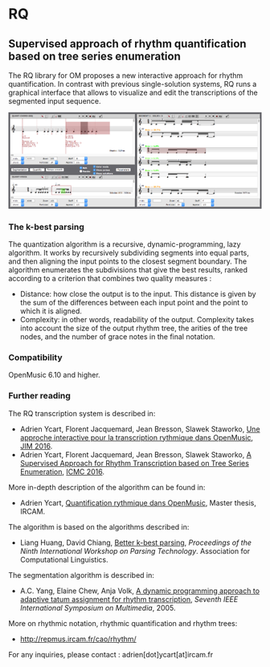 # RQ 
## Supervised approach of rhythm quantification based on tree series enumeration

The RQ library for OM proposes a new interactive approach for rhythm quantification. 
In contrast with previous single-solution systems, RQ runs a graphical interface that allows to visualize and edit the transcriptions of the segmented input sequence.


<img src="./docs/images/quant-system-interface.png">

### The k-best parsing

The quantization algorithm is a recursive, dynamic-programming, lazy algorithm. It works by recursively subdividing segments into equal parts, and then aligning the input points to the closest segment boundary. The algorithm enumerates the subdivisions that give the best results, ranked according to a criterion that combines two quality measures :

- Distance: how close the output is to the input. This distance is given by the sum of the differences between each input point and the point to which it is aligned.
- Complexity: in other words, readability of the output. Complexity takes into account the size of the output rhythm tree, the arities of the tree nodes, and the number of grace notes in the final notation.

### Compatibility 

OpenMusic 6.10 and higher.

### Further reading

The RQ transcription system is described in:

- Adrien Ycart, Florent Jacquemard, Jean Bresson, Slawek Staworko, [Une approche interactive pour la transcription rythmique dans OpenMusic](https://hal.inria.fr/hal-01298806), [JIM 2016](http://jim2016.gmea.net).
- Adrien Ycart, Florent Jacquemard, Jean Bresson, Slawek Staworko, [A Supervised Approach for Rhythm Transcription based on Tree Series Enumeration](https://hal.inria.fr/hal-01315689), [ICMC 2016](http://www.icmc2016.com).

More in-depth description of the algorithm can be found in:
- Adrien Ycart, [Quantification rythmique dans OpenMusic](https://hal.inria.fr/hal-01202257), Master thesis, IRCAM.

The algorithm is based on the algorithms described in: 
 - Liang Huang, David Chiang, [Better k-best parsing](http://www.cis.upenn.edu/~lhuang3/huang-iwpt-correct.pdf), _Proceedings of the Ninth International Workshop on Parsing Technology_. Association for Computational Linguistics.

The segmentation algorithm is described in: 
- A.C. Yang, Elaine Chew, Anja Volk, [A dynamic programming approach to adaptive tatum assignment for rhythm transcription](https://www.researchgate.net/publication/4207863), _Seventh IEEE International Symposium on Multimedia_, 2005.

 More on rhythmic notation, rhythmic quantification and rhythm trees: 
 - http://repmus.ircam.fr/cao/rhythm/

For any inquiries, please contact : adrien[dot]ycart[at]ircam.fr 
